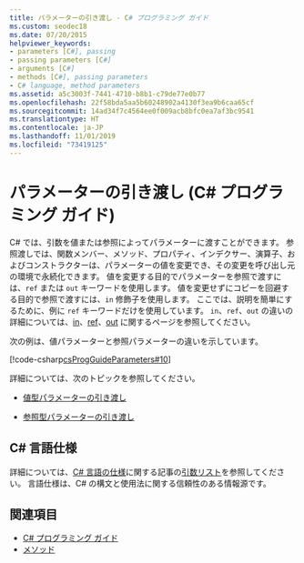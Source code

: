 ```yaml
---
title: パラメーターの引き渡し - C# プログラミング ガイド
ms.custom: seodec18
ms.date: 07/20/2015
helpviewer_keywords:
- parameters [C#], passing
- passing parameters [C#]
- arguments [C#]
- methods [C#], passing parameters
- C# language, method parameters
ms.assetid: a5c3003f-7441-4710-b8b1-c79de77e0b77
ms.openlocfilehash: 22f58bda5aa5b60248902a4130f3ea9b6caa65cf
ms.sourcegitcommit: 14ad34f7c4564ee0f009acb8bfc0ea7af3bc9541
ms.translationtype: HT
ms.contentlocale: ja-JP
ms.lasthandoff: 11/01/2019
ms.locfileid: "73419125"
---
```

# <a name="passing-parameters-c-programming-guide"></a>パラメーターの引き渡し (C# プログラミング ガイド)
C# では、引数を値または参照によってパラメーターに渡すことができます。 参照渡しでは、関数メンバー、メソッド、プロパティ、インデクサー、演算子、およびコンストラクターは、パラメーターの値を変更でき、その変更を呼び出し元の環境で永続化できます。 値を変更する目的でパラメーターを参照で渡すには、`ref` または `out` キーワードを使用します。 値を変更せずにコピーを回避する目的で参照で渡すには、`in` 修飾子を使用します。 ここでは、説明を簡単にするために、例に `ref` キーワードだけを使用しています。 `in`、`ref`、`out` の違いの詳細については、[in](../../language-reference/keywords/in-parameter-modifier.md)、[ref](../../language-reference/keywords/ref.md)、[out](../../language-reference/keywords/out-parameter-modifier.md) に関するページを参照してください。  
  
 次の例は、値パラメーターと参照パラメーターの違いを示しています。  
  
 [!code-csharp[csProgGuideParameters#10](~/samples/snippets/csharp/VS_Snippets_VBCSharp/csProgGuideParameters/CS/Parameters.cs#10)]  
  
 詳細については、次のトピックを参照してください。  
  
- [値型パラメーターの引き渡し](./passing-value-type-parameters.md)  
  
- [参照型パラメーターの引き渡し](./passing-reference-type-parameters.md)  
  
## <a name="c-language-specification"></a>C# 言語仕様  

詳細については、[C# 言語の仕様](/dotnet/csharp/language-reference/language-specification/introduction)に関する記事の[引数リスト](~/_csharplang/spec/expressions.md#argument-lists)を参照してください。 言語仕様は、C# の構文と使用法に関する信頼性のある情報源です。
  
## <a name="see-also"></a>関連項目

- [C# プログラミング ガイド](../index.md)
- [メソッド](./methods.md)
